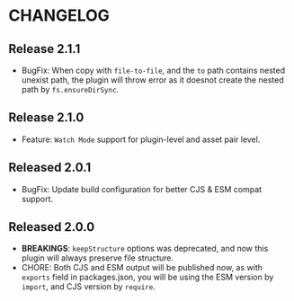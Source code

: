 # CHANGELOG

## Release 2.1.1

- BugFix: When copy with `file-to-file`, and the `to` path contains nested unexist path, the plugin will throw error as it doesnot create the nested path by `fs.ensureDirSync`.

## Release 2.1.0

- Feature: `Watch Mode` support for plugin-level and asset pair level.

## Released 2.0.1

- BugFix: Update build configuration for better CJS & ESM compat support.

## Released 2.0.0

- **BREAKINGS**: `keepStructure` options was deprecated, and now this plugin will always preserve file structure.
- CHORE: Both CJS and ESM output will be published now, as with `exports` field in packages.json, you will be using the ESM version by `import`, and CJS version by `require`.
